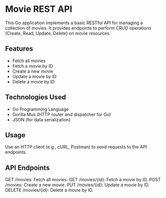 # Movie REST API

This Go application implements a basic RESTful API for managing a collection of movies. It provides endpoints to perform CRUD operations (Create, Read, Update, Delete) on movie resources.

## Features

- Fetch all movies
- Fetch a movie by ID
- Create a new movie
- Update a movie by ID
- Delete a movie by ID

## Technologies Used

- Go Programming Language
- Gorilla Mux (HTTP router and dispatcher for Go)
- JSON (for data serialization)

## Usage
Use an HTTP client (e.g., cURL, Postman) to send requests to the API endpoints.
## API Endpoints
GET /movies: Fetch all movies.
GET /movies/{id}: Fetch a movie by ID.
POST /movies: Create a new movie.
PUT /movies/{id}: Update a movie by ID.
DELETE /movies/{id}: Delete a movie by ID.